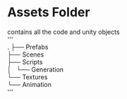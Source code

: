 
# Assets Folder
contains all the code and unity objects   
'''  
.
├── Prefabs  
├── Scenes  
├── Scripts  
│   └── Generation  
└── Textures  
    └── Animation  
'''  


